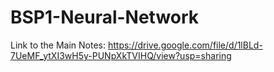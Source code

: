 # BSP1-Neural-Network

Link to the Main Notes: https://drive.google.com/file/d/1lBLd-7UeMF_ytXI3wH5y-PUNpXkTVIHQ/view?usp=sharing

